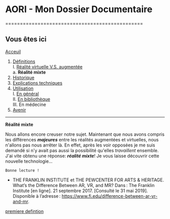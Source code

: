 # AORI - Mon Dossier Documentaire
===============================================

## Vous êtes ici  
[Acceuil](Introduction.md)

1. [Définitions](Definition.md)  
    I. [Réalité virtuelle V.S. augmentée](vs.md)  
             a. **Réalité mixte**
2. [Historique](Histoire.md)
3. [Explications techniques](Fonctionnement.md)
4. [Utilisation](utilisation.md)  
     I.   [En général](engeneral.md)  
     II.  [En bibliothèque](bibli.md)  
     III. En médecine  
 5. [Avenir](Avenir.md)

-----------------------------------------------
 **Réalité mixte**

Nous allons encore creuser notre sujet. Maintenant que nous avons compris les différences ___majeures___ entre les réalités augmentées et virtuelles, nous n'allons pas nous arrêter là. En effet, après les voir opposées je me suis demandé si n'y avait pas aussi la possibilité qu'elles *travaillent* ensemble. J'ai vite obtenu une réponse: ___réalité mixte___! Je vous laisse découvrir cette nouvelle technologie...

````
Bonne lecture !
````
* THE FRANKLIN INSTITUTE et THE PEWCENTER FOR ARTS & HERITAGE. What’s the Difference Between AR, VR, and MR? Dans : The Franklin Institute [en ligne]. 21 septembre 2017. [Consulté le 31 mai 2019]. Disponible à l’adresse : https://www.fi.edu/difference-between-ar-vr-and-mr.  

[premiere defintion](/Images/mr1.JPG)

